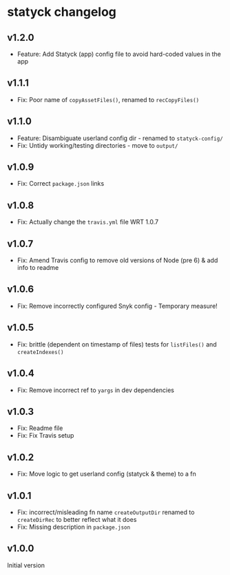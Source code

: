 # statyck changelog

## v1.2.0
* Feature: Add Statyck (app) config file to avoid hard-coded values in the app

## v1.1.1
* Fix: Poor name of `copyAssetFiles()`, renamed to `recCopyFiles()`

## v1.1.0
* Feature: Disambiguate userland config dir - renamed to `statyck-config/`
* Fix: Untidy working/testing directories - move to `output/`

## v1.0.9
* Fix: Correct `package.json` links

## v1.0.8
* Fix: Actually change the `travis.yml` file WRT 1.0.7

## v1.0.7
* Fix: Amend Travis config to remove old versions of Node (pre 6) & add info to readme

## v1.0.6
* Fix: Remove incorrectly configured Snyk config - Temporary measure!

## v1.0.5
* Fix: brittle (dependent on timestamp of files) tests for `listFiles()` and `createIndexes()`

## v1.0.4
* Fix: Remove incorrect ref to `yargs` in dev dependencies

## v1.0.3
* Fix: Readme file
* Fix: Fix Travis setup

## v1.0.2
* Fix: Move logic to get userland config (statyck & theme) to a fn

## v1.0.1
* Fix: incorrect/misleading fn name `createOutputDir` renamed to `createDirRec` to better reflect what it does
* Fix: Missing description in `package.json`

## v1.0.0
Initial version
